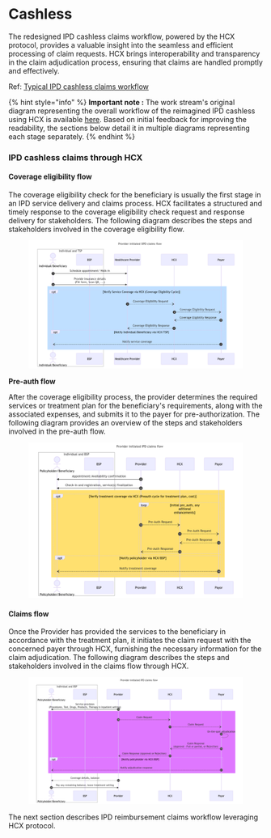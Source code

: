 # Cashless

The redesigned IPD cashless claims workflow, powered by the HCX protocol, provides a valuable insight into the seamless and efficient processing of claim requests. HCX brings interoperability and transparency in the claim adjudication process, ensuring that claims are handled promptly and effectively.

Ref: [Typical IPD cashless claims workflow](broken-reference)

{% hint style="info" %}
**Important note :** The work stream's original diagram representing the overall workflow of the reimagined IPD cashless using HCX is available [here](https://drive.google.com/file/d/1Upcz5oRkIK8loaqeeinw-eFY4au7MiJS/view?usp=drive\_link). Based on initial feedback for improving the readability, the sections below detail it in multiple diagrams representing each stage separately.
{% endhint %}

### **IPD cashless claims through HCX**

#### **Coverage eligibility flow**

The coverage eligibility check for the beneficiary is usually the first stage in an IPD service delivery and claims process. HCX facilitates a structured and timely response to the coverage eligibility check request and response delivery for stakeholders. The following diagram describes the steps and stakeholders involved in the coverage eligibility flow.



<figure><img src="../../../.gitbook/assets/OPD cashless coverage eligibility.png" alt=""><figcaption></figcaption></figure>

**Pre-auth flow**

After the coverage eligibility process, the provider determines the required services or treatment plan for the beneficiary's requirements, along with the associated expenses, and submits it to the payer for pre-authorization. The following diagram provides an overview of the steps and stakeholders involved in the pre-auth flow.

<figure><img src="../../../.gitbook/assets/image (9).png" alt=""><figcaption></figcaption></figure>

#### **Claims flow**

Once the Provider has provided the services to the beneficiary in accordance with the treatment plan, it initiates the claim request with the concerned payer through HCX, furnishing the necessary information for the claim adjudication. The following diagram describes the steps and stakeholders involved in the claims flow through HCX.

<figure><img src="../../../.gitbook/assets/image (10).png" alt=""><figcaption></figcaption></figure>

The next section describes IPD reimbursement claims workflow leveraging HCX protocol.
